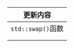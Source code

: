 | 更新内容          |
| ----------------- |
| `std::swap()`函数 |
|                   |
|                   |

